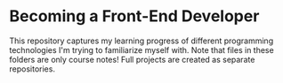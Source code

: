# Becoming a Front-End Developer

This repository captures my learning progress of different programming technologies I'm trying to familiarize myself with. 
Note that files in these folders are only course notes! Full projects are created as separate repositories.
